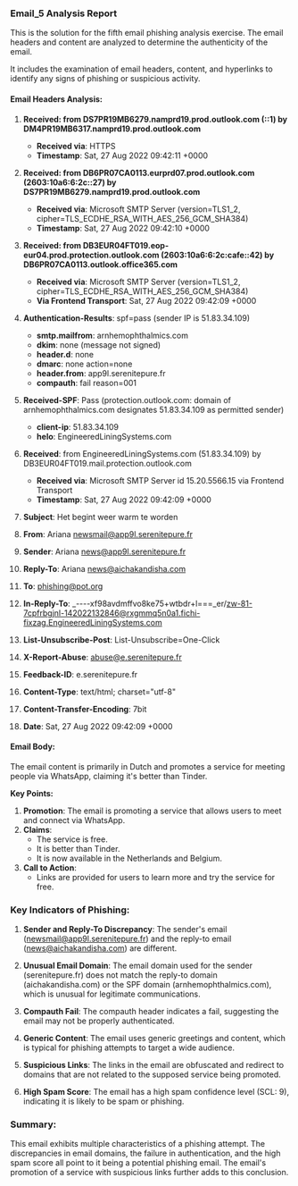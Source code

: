 ### Email_5 Analysis Report

This is the solution for the fifth email phishing analysis exercise. The email headers and content are analyzed to determine the authenticity of the email.

It includes the examination of email headers, content, and hyperlinks to identify any signs of phishing or suspicious activity.

#### Email Headers Analysis:

1. **Received: from DS7PR19MB6279.namprd19.prod.outlook.com (::1) by DM4PR19MB6317.namprd19.prod.outlook.com**
   - **Received via**: HTTPS
   - **Timestamp**: Sat, 27 Aug 2022 09:42:11 +0000

2. **Received: from DB6PR07CA0113.eurprd07.prod.outlook.com (2603:10a6:6:2c::27) by DS7PR19MB6279.namprd19.prod.outlook.com**
   - **Received via**: Microsoft SMTP Server (version=TLS1_2, cipher=TLS_ECDHE_RSA_WITH_AES_256_GCM_SHA384)
   - **Timestamp**: Sat, 27 Aug 2022 09:42:10 +0000

3. **Received: from DB3EUR04FT019.eop-eur04.prod.protection.outlook.com (2603:10a6:6:2c:cafe::42) by DB6PR07CA0113.outlook.office365.com**
   - **Received via**: Microsoft SMTP Server (version=TLS1_2, cipher=TLS_ECDHE_RSA_WITH_AES_256_GCM_SHA384)
   - **Via Frontend Transport**: Sat, 27 Aug 2022 09:42:09 +0000

4. **Authentication-Results**: spf=pass (sender IP is 51.83.34.109)
   - **smtp.mailfrom**: arnhemophthalmics.com
   - **dkim**: none (message not signed)
   - **header.d**: none
   - **dmarc**: none action=none
   - **header.from**: app9l.serenitepure.fr
   - **compauth**: fail reason=001

5. **Received-SPF**: Pass (protection.outlook.com: domain of arnhemophthalmics.com designates 51.83.34.109 as permitted sender)
   - **client-ip**: 51.83.34.109
   - **helo**: EngineeredLiningSystems.com

6. **Received**: from EngineeredLiningSystems.com (51.83.34.109) by DB3EUR04FT019.mail.protection.outlook.com
   - **Received via**: Microsoft SMTP Server id 15.20.5566.15 via Frontend Transport
   - **Timestamp**: Sat, 27 Aug 2022 09:42:09 +0000

7. **Subject**: Het begint weer warm te worden
8. **From**: Ariana <newsmail@app9l.serenitepure.fr>
9. **Sender**: Ariana <news@app9l.serenitepure.fr>
10. **Reply-To**: Ariana <news@aichakandisha.com>
11. **To**: phishing@pot.org
12. **In-Reply-To**: _----xf98avdmffvo8ke75+wtbdr+l===_er/zw-81-7cpfrbgjnl-142022132846@rxgmmq5n0a1.fichi-fixzag.EngineeredLiningSystems.com
13. **List-Unsubscribe-Post**: List-Unsubscribe=One-Click
14. **X-Report-Abuse**: abuse@e.serenitepure.fr
15. **Feedback-ID**: e.serenitepure.fr
16. **Content-Type**: text/html; charset="utf-8"
17. **Content-Transfer-Encoding**: 7bit
18. **Date**: Sat, 27 Aug 2022 09:42:09 +0000

#### Email Body:

The email content is primarily in Dutch and promotes a service for meeting people via WhatsApp, claiming it's better than Tinder.

**Key Points:**

1. **Promotion**: The email is promoting a service that allows users to meet and connect via WhatsApp.
2. **Claims**:
   - The service is free.
   - It is better than Tinder.
   - It is now available in the Netherlands and Belgium.
3. **Call to Action**:
   - Links are provided for users to learn more and try the service for free.

### Key Indicators of Phishing:

1. **Sender and Reply-To Discrepancy**: The sender's email (newsmail@app9l.serenitepure.fr) and the reply-to email (news@aichakandisha.com) are different.

2. **Unusual Email Domain**: The email domain used for the sender (serenitepure.fr) does not match the reply-to domain (aichakandisha.com) or the SPF domain (arnhemophthalmics.com), which is unusual for legitimate communications.

3. **Compauth Fail**: The compauth header indicates a fail, suggesting the email may not be properly authenticated.

4. **Generic Content**: The email uses generic greetings and content, which is typical for phishing attempts to target a wide audience.

5. **Suspicious Links**: The links in the email are obfuscated and redirect to domains that are not related to the supposed service being promoted.

6. **High Spam Score**: The email has a high spam confidence level (SCL: 9), indicating it is likely to be spam or phishing.

### Summary:

This email exhibits multiple characteristics of a phishing attempt. The discrepancies in email domains, the failure in authentication, and the high spam score all point to it being a potential phishing email. The email's promotion of a service with suspicious links further adds to this conclusion.
